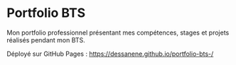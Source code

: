 # Portfolio BTS

Mon portfolio professionnel présentant mes compétences, stages et projets réalisés pendant mon BTS.

Déployé sur GitHub Pages : https://dessanene.github.io/portfolio-bts-/
